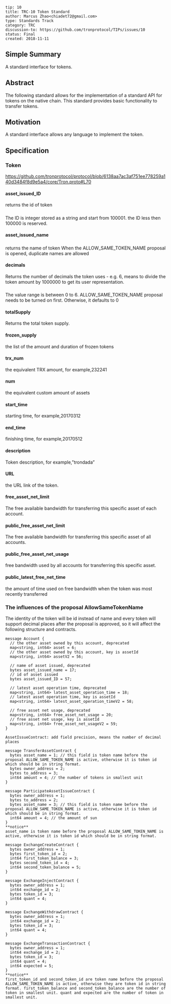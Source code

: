 ```
tip: 10
title: TRC-10 Token Standard
author: Marcus Zhao<chiadet72@gmail.com>
type: Standards Track
category: TRC
discussion-to: https://github.com/tronprotocol/TIPs/issues/10
status: Final
created: 2018-11-11
```

## Simple Summary

A standard interface for tokens.


## Abstract

The following standard allows for the implementation of a standard API for tokens on the native chain. This standard provides basic functionality to transfer tokens.

## Motivation
A standard interface allows any language to implement the token.
## Specification

### Token
https://github.com/tronprotocol/protocol/blob/6138aa7ac3af751ee778259a140d3484f8d9e5a4/core/Tron.proto#L70
#### asset_issued_ID
returns the id of token
#####
The ID is integer stored as a string and start from 100001. 
the ID less then 100000 is reserved.
#### asset_issued_name
#####
returns the name of token
When the ALLOW_SAME_TOKEN_NAME proposal is opened, duplicate names are allowed

#### decimals
Returns the number of decimals the token uses - e.g. 6, means to divide the token amount by 1000000 to get its user representation.
#####
The value range is between 0 to 6.
ALLOW_SAME_TOKEN_NAME proposal needs to be turned on first. Otherwise, it defaults to 0

#### totalSupply
Returns the total token supply.

#### frozen_supply
the list of the amount and duration of frozen tokens 

#### trx_num
the equivalent TRX amount, for example,232241

#### num
the equivalent custom amount of assets

#### start_time
starting time, for example,20170312

#### end_time
finishing time, for example,20170512

#### description
Token description, for example,”trondada”

#### URL
the URL link of the token. 

#### free_asset_net_limit
The free available bandwidth for transferring this specific asset of each account. 

#### public_free_asset_net_limit
The free available bandwidth for transferring this specific asset of all accounts. 

#### public_free_asset_net_usage
free bandwidth used by all accounts for transferring this specific asset. 

#### public_latest_free_net_time
the amount of time used on free bandwidth when the token was most recently transferred

### The influences of the proposal AllowSameTokenName
The identity of the token will be id instead of name and every token will support decimal places after the proposal is approved, so it will affect the following structure and contracts.

```
message Account {
  // the other asset owned by this account, deprecated
  map<string, int64> asset = 6;
  // the other asset owned by this account, key is assetId
  map<string, int64> assetV2 = 56;

  // name of asset issued, deprecated
  bytes asset_issued_name = 17;
  // id of asset issued
  bytes asset_issued_ID = 57;

  // latest asset operation time, deprecated
  map<string, int64> latest_asset_operation_time = 18;
  // latest asset operation time, key is assetId
  map<string, int64> latest_asset_operation_timeV2 = 58;

  // free asset net usage, deprecated
  map<string, int64> free_asset_net_usage = 20;
  // free asset net usage, key is assetId
  map<string, int64> free_asset_net_usageV2 = 59;
}

AssetIssueContract: add field precision, means the number of decimal places

message TransferAssetContract {
  bytes asset_name = 1; // this field is token name before the proposal ALLOW_SAME_TOKEN_NAME is active, otherwise it is token id which should be in string format.
  bytes owner_address = 2;
  bytes to_address = 3;
  int64 amount = 4; // the number of tokens in smallest unit
}

message ParticipateAssetIssueContract {
  bytes owner_address = 1;
  bytes to_address = 2;
  bytes asset_name = 3; // this field is token name before the proposal ALLOW_SAME_TOKEN_NAME is active, otherwise it is token id which should be in string format.
  int64 amount = 4; // the amount of sun
}
**notice**
asset_name is token name before the proposal ALLOW_SAME_TOKEN_NAME is active, otherwise it is token id which should be in string format.

message ExchangeCreateContract {
  bytes owner_address = 1;
  bytes first_token_id = 2;
  int64 first_token_balance = 3;
  bytes second_token_id = 4;
  int64 second_token_balance = 5;
}

message ExchangeInjectContract {
  bytes owner_address = 1;
  int64 exchange_id = 2;
  bytes token_id = 3;
  int64 quant = 4;
}

message ExchangeWithdrawContract {
  bytes owner_address = 1;
  int64 exchange_id = 2;
  bytes token_id = 3;
  int64 quant = 4;
}

message ExchangeTransactionContract {
  bytes owner_address = 1;
  int64 exchange_id = 2;
  bytes token_id = 3;
  int64 quant = 4;
  int64 expected = 5;
}
**notice**
first_token_id and second_token_id are token name before the proposal ALLOW_SAME_TOKEN_NAME is active, otherwise they are token id in string format. first_token_balance and second_token_balance are the number of token in smallest unit. quant and expected are the number of token in smallest unit.
``` 

